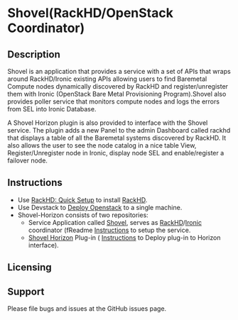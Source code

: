 # Shovel(RackHD/OpenStack Coordinator)

## Description
Shovel is an application that provides a service with a set of APIs that wraps around RackHD/Ironic existing APIs allowing users to find Baremetal Compute nodes dynamically  discovered by RackHD and register/unregister them with Ironic (OpenStack Bare Metal Provisioning Program).Shovel also provides poller service that monitors compute nodes and logs the errors from SEL into Ironic Database.

A Shovel Horizon plugin is also provided to interface with the Shovel service. The plugin adds a new Panel to the admin Dashboard called rackhd that displays a table of all the Baremetal systems discovered by RackHD. It also allows the user to see the node catalog in a nice table View, Register/Unregister node in Ironic, display node SEL and enable/register a failover node.

## Instructions
-  Use [RackHD: Quick Setup](http://rackhd.readthedocs.org/en/latest/getting_started.html) to install  [RackHD](https://github.com/RackHD/RackHD).
- Use Devstack to [Deploy Openstack](http://docs.openstack.org/developer/ironic/dev/dev-quickstart.html#deploying-ironic-with-devstack) to a single machine.
- Shovel-Horizon consists of two repositories:
  - Service Application called [Shovel](https://github.com/keedya/Shovel-horizon/tree/master/Shovel), serves as [RackHD](https://github.com/RackHD/RackHD)/[Ironic](https://wiki.openstack.org/wiki/Ironic) coordinator (fReadme [Instructions](https://github.com/keedya/Shovel-horizon/blob/master/Shovel/README.md) to setup the service. 
  - [Shovel Horizon](https://github.com/keedya/Shovel-horizon/tree/master/Horizon) Plug-in ( [Instructions](https://github.com/keedya/Shovel-horizon/blob/master/Horizon/README.md) to Deploy plug-in to Horizon interface).

## Licensing

## Support
Please file bugs and issues at the GitHub issues page.
